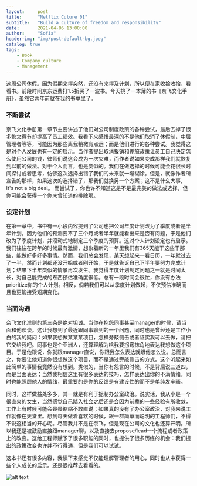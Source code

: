 ```yaml
---
layout:     post
title:      "Netflix Cuture 01"
subtitle:   "Build a culture of freedom and responsibility"
date:       2021-04-06 13:00:00
author:     "Sofia"
header-img: "img/post-default-bg.jpeg"
catalog: true
tags:
    - Book
    - Company culture
 	- Management
---
```


这周公司休假。因为假期来得突然，还没有来得及计划，所以便在家收拾收拾，看看书。前段时间京东运费打1.5折买了一波书。今天挑了一本薄的书《奈飞文化手册》，虽然它两年前就在我的书单里了。

### 不断尝试

奈飞文化手册第一章节主要讲述了他们对公司制度政策的各种尝试，最后去掉了很多繁文缛节却提高了员工绩效。我看下来感悟最深的不是他们取消了休假制，中层管理者等等，可能因为那些离我稍微有点远；而是他们进行的各种尝试。我觉得这是对个人发展也有一定的启示。当作者提出取消报销和差旅政策让员工自己决定怎么使用公司的钱，律师们说这会成为一次灾难，而作者说如果变成那样我们就恢复到以前的做法。对于个人而言，也是类似的。我们在做选择的时候可能会花很长时间探讨或者思考，仿佛这次选择出错了我们的未来就一塌糊涂。但是，就像作者所宣告的那样，如果这次的选择错了，那我们就换另一个方案；这不是什么大事, It's not a big deal。 而尝试了，你也许不知道这是不是最完美的做法或选择，但你可能会获得一个你未曾知道的排除项。

### 设定计划

在第一章中，书中有一小段内容提到了公司也把公司年度计划改为了季度或者是半年计划。因为他们的预测要不了三个月或者半年就能看出来是否有问题，于是他们改为了季度计划，并滚动式地制定三个季度的预算。这对个人计划设定也有启示。我们往往在跨年的时候最有激情，想象着新的一年里我们有365天能干这些干那些，能做好多好多事情。然而，我们总会发现，某天想起来一看日历，一年就过去了一半，然而计划都还没开始或者刚开始，于是就告诉自己下半年要努力完成计划；结果下半年类似的情景再次发生。我觉得年度计划制定问题之一就是时间太长，对自己能完成的东西预估准确度很低。总有一段时间会很忙，你没有办法prioritize你的个人计划。相反，倘若我们可以从季度计划做起，不仅预估准确而且也更能接受短期变化。

### 当面沟通

奈飞文化准则的第三条是绝对坦诚。当你在抱怨同事甚至manager的时候，请当面和他谈谈。这让我想到了最近跟同事聊到的一个问题，同时也是曾经还是工作小白的我的疑问：如果我想做某某某项目，怎样旁敲侧击或者证实我可以去做，请把它交给我吧。同事也是个亚洲人，还算理解为啥我要拐弯抹角地表达我想做这个项目。于是他跟说，你就跟manager直说，你跟我怎么表达就跟他怎么说。总而言之，你要让他知道你很想做这个项目，而不是通过旁敲侧击的方式。这个听起来如此简单的事情我竟然没有想到。类似的，当你有怨言的时候，不是背后说三道四，而是当面表达；当然我相信这里有很多表达的技巧，怎样表达出你的不满情绪，同时也能照顾他人的情绪，最重要的是你的反馈是有建设性的而不是单纯发牢骚。

同时，这样做益处多多，其一就是有利于扼制办公室政治。说实话，我从小是一个很直爽的女生，当然感觉自己踏入社会之后还是会因为前辈的一些经验有所收敛，工作上有时候可能会畏畏缩缩不敢直说；如果真的没有了办公室政治，对我来说工作就像在天堂里。想到每天做着喜欢的时候，跟一群简单而聪明的工程师们，不得不说这相当的开心呢。尽管我并不是在奈飞，但是现在公司的文化也还算开明。所以我还是被鼓励直接跟manager聊，以及直接去propose/lead一个流程或者政策上的改变。这给工程师赋予了很多职能的同时，也提供了很多历练的机会：我们提出的政策改变也许并不行得通，但是我们可以试试。 



这本书还有很多内容，我读下来感觉不仅能理解管理者的用心，同时也从中获得一些个人成长的启示。还是很推荐去看看的。

![alt text](/img/post-img/netflix-culture.jpeg)